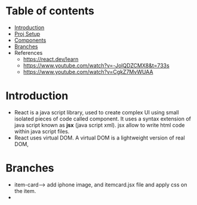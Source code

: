 # Table of contents
- [Introduction](#introduction)
- [Proj Setup](/project-setup.md)
- [Components](/component.md)
- [Branches](#branches)
- References
  - https://react.dev/learn
  - https://www.youtube.com/watch?v=-JolQDZCMX8&t=733s
  - https://www.youtube.com/watch?v=CgkZ7MvWUAA

# Introduction
- React is a java script library, used to create complex UI using small isolated pieces of code called component. It uses a syntax extension of java script known as **jsx** (java script xml). jsx allow to write html code within java script files.
- React uses virtual DOM. A virtual DOM is a lightweight version of real DOM, 

# Branches
- item-card--> add iphone image, and itemcard.jsx file and apply css on the item.
- 
